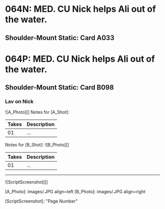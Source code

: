 # 064N: MED. CU Nick helps Ali out of the water.
## Shoulder-Mount Static: Card A033

# 064P: MED. CU Nick helps Ali out of the water.
## Shoulder-Mount Static: Card B098

### Lav on Nick

![A_Photo][]
Notes for [A_Shot]: 

| Takes | Description |
|:---|:----|
| 01 | ... |

Notes for [B_Shot]: 
![B_Photo][]

| Takes | Description |
|:---|:----|
| 01 | ... |

----

![ScriptScreenshot][]


[A_Photo]:  images/.JPG align=left
[B_Photo]:  images/.JPG align=right

[ScriptScreenshot]: "Page Number"